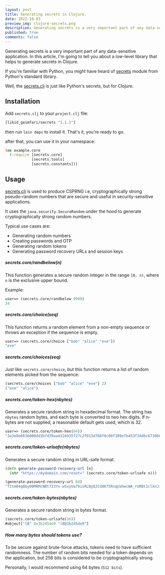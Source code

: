 ```yaml
---
layout: post
title: Generating secrets in Clojure.
date: 2022-10-03
preview_img: clojure-secrets.png
description: Generating secrets is a very important part of any data-sensitive application. In this article, I'm going to tell you about a low-level library that helps to generate secrets in Clojure.
published: true
comments: false
---
```


Generating secrets is a very important part of any data-sensitive application. In this article, I'm going to tell you about a low-level library that helps to generate secrets in Clojure.

If you're familiar with Python, you might have heard of [secrets](https://docs.python.org/3/library/secrets.html) module from Python's standard library.

Well, the [secrets.clj](https://github.com/lk-geimfari/secrets.clj) is just like Python's secrets, but for Clojure.

## Installation

Add `secrets.clj` to your `project.clj` file:

```clojure
[likid_geimfari/secrets "1.1.1"]
````

then run `lein deps` to install it. That's it, you're ready to go.

after that, you can use it in your namespace:

```clojure
(ns example.core
  (:require [secrets.core]
            [secrets.tools]
            [secrets.constants]))
```

## Usage

[secrets.clj](https://github.com/lk-geimfari/secrets.clj) is used to produce CSPRNG i.e, cryptographically strong pseudo-random numbers that are secure 
and useful in security-sensitive applications. 

It uses the `java.security.SecureRandom` under the hood to generate cryptographically strong random numbers.

Typical use cases are:

- Generating random numbers
- Creating passwords and OTP
- Generating random tokens
- Generating password recovery URLs and session keys

##### secrets.core/randbelow(n)

This function generates a secure random integer in the range `[0, n)`, where `n` is the exclusive upper bound.

Example: 

```clojure
user=> (secrets.core/randbelow 9999)
34
```

##### secrets.core/choice(seq)

This function returns a random element from a non-empty sequence or throws an exception if the sequence is empty.

```clojure
user=> (secrets.core/choice ["bob" "alice" "eve"])
"eve"
```

##### secrets.core/choices(seq)

Just like `secrets.core/choice`, but this function returns a list of random elements picked from the sequence:

```clojure
(secrets.core/choices ["bob" "alice" "eve"] 2)
("eve" "alice")
```

##### secrets.core/token-hex(nbytes)

Generates a secure random string in hexadecimal format. The string has `nbytes` random bytes, and each byte is converted to two hex digits. 
If n-bytes are not supplied, a reasonable default gets used, which is 32.

```clojure
user=> (secrets.core/token-hex(64))
"3a3e8e6636000dd3b7d39aa4316935f27c2f013d768f0c00f309efb453f34dbc673060db2cd8af288494892848"
```

##### secrets.core/token-urlsafe(nbytes)

Generates a secure random string in URL-safe format.

```clojure
(defn generate-password-recovery-url [n]
  (str "https://mydomain.com/reset=" (secrets.core/token-urlsafe n)))

(generate-password-recovery-url 64)
"TItm04q8by00MRMcNBt7I3Yx-wSxyUa79isRLNyQJCd8K75RnqUahwcWA_rURBt1clknJiRGrubapGaUrEUnSw"
```

##### secrets.core/token-bytes(nbytes)

Generates a secure random string in bytes format.

```clojure
(secrets.core/token-urlsafe(16))
#object["[B" 0x3b2454e9 "[B@3b2454e9"]
```

##### How many bytes should tokens use?

To be secure against brute-force attacks, tokens need to have sufficient randomness.
The number of random bits needed for a token depends on the application, but 256 bits 
is considered to be cryptographically strong.

Personally, I would recommend using 64 bytes (`512 bits`).

